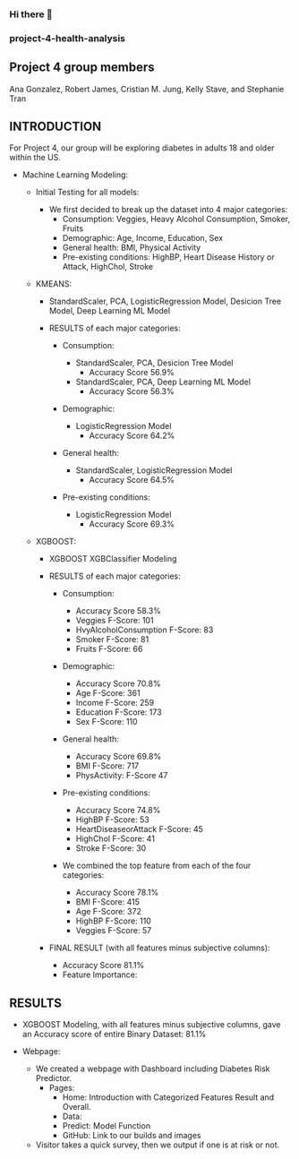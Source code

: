 ### Hi there 👋
### project-4-health-analysis

## Project 4 group members
Ana Gonzalez, Robert James, Cristian M. Jung, Kelly Stave, and Stephanie Tran

## INTRODUCTION

For Project 4, our group will be exploring diabetes in adults 18 and older within the US.
* Machine Learning Modeling:
	* Initial Testing for all models:
		* We first decided to break up the dataset into 4 major categories:
			* Consumption: Veggies, Heavy Alcohol Consumption, Smoker, Fruits
			* Demographic: Age, Income, Education, Sex
			* General health: BMI, Physical Activity
			* Pre-existing conditions: HighBP, Heart Disease History or Attack, HighChol, Stroke
	* KMEANS:
		* StandardScaler, PCA, LogisticRegression Model, Desicion Tree Model, Deep Learning ML Model
		* RESULTS of each major categories:
			
			* Consumption:
				* StandardScaler, PCA, Desicion Tree Model
					* Accuracy Score 56.9%
				* StandardScaler, PCA, Deep Learning ML Model
					* Accuracy Score 56.3%
			
			* Demographic:
				* LogisticRegression Model
					* Accuracy Score 64.2%
			
			* General health:
				* StandardScaler, LogisticRegression Model
					* Accuracy Score 64.5%
			
			* Pre-existing conditions:
				* LogisticRegression Model
					* Accuracy Score 69.3%
	
	
	* XGBOOST:
		* XGBOOST XGBClassifier Modeling	
		* RESULTS of each major categories:
			
			
			* Consumption:
				* Accuracy Score 58.3%
				* Veggies F-Score: 101
				* HvyAlcoholConsumption F-Score: 83
				* Smoker F-Score: 81
				* Fruits F-Score: 66
			
			* Demographic:
				* Accuracy Score 70.8%
				* Age F-Score: 361
				* Income F-Score: 259
				* Education F-Score: 173
				* Sex F-Score: 110
			
			* General health:
				* Accuracy Score 69.8%
				* BMI F-Score: 717
				* PhysActivity: F-Score 47
			
			* Pre-existing conditions:
				* Accuracy Score 74.8%
				* HighBP F-Score: 53
				* HeartDiseaseorAttack F-Score: 45
				* HighChol F-Score: 41
				* Stroke F-Score: 30
			
			* We combined the top feature from each of the four categories:
				* Accuracy Score 78.1%
				* BMI F-Score: 415
				* Age F-Score: 372
				* HighBP F-Score: 110
				* Veggies F-Score: 57
		
		* FINAL RESULT (with all features minus subjective columns):
			* Accuracy Score 81.1%
			* Feature Importance:

## RESULTS
* XGBOOST Modeling, with all features minus subjective columns, gave an Accuracy score of entire Binary Dataset: 81.1%

* Webpage:
	* We created a webpage with Dashboard including Diabetes Risk Predictor.
		* Pages:
			* Home: Introduction with Categorized Features Result and Overall.
			* Data: 
			* Predict: Model Function
			* GitHub: Link to our builds and images
	* Visitor takes a quick survey, then we output if one is at risk or not.
